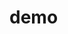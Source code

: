 # demo

<!-- ![embed](https://github.com/vivanc/demo/blob/main/VivianDemo.pdf) -->

<object data="./VivianDemo.pdf" type="application/pdf" width="100%"> </object>
